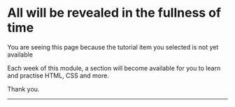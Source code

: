 <h1>All will be revealed in the fullness of time</h1>
<p>You are seeing this page because the tutorial item you selected is not yet available</p>
<p>Each week of this module, a section will become available for you to learn and practise HTML, CSS and more.</p>
<p>Thank you.</p>
<hr>
